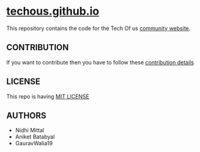 # [techous.github.io](https://techous.github.io/)

This repository contains the code for the Tech Of us [community website](https://techous.github.io/).

## CONTRIBUTION

If you want to contribute then you have to follow these [contribution details](CONTRIBUTING.md)

## LICENSE

This repo is having [MIT LICENSE](LICENSE)

## AUTHORS

* Nidhi Mittal
* Aniket Batabyal
* GauravWalia19
